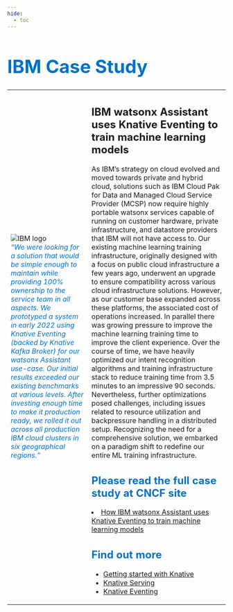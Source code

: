 ```yaml
---
hide:
  - toc
---
```

<h1 style="color:#0071c7;font-size: 3em;">IBM Case Study</h1>
<table style="border: 0;">
<tr style="background-color: var(--md-default-bg-color);">
<td style="border: 0;">
<div style="min-width: 20mm;">
      <img src="../../../images/case-studies/ibm.png" alt="IBM logo" draggable="false" />
</div>
<div>
<em style="color:#0071c7;font-size: 1em;">“We were looking for a solution that would be simple enough to maintain while providing 100% ownership to the service team in all aspects. We prototyped a system in early 2022 using Knative Eventing (backed by Knative Kafka Broker) for our watsonx Assistant use-case. Our initial results exceeded our existing benchmarks at various levels. After investing enough time to make it production ready, we rolled it out across all production IBM cloud clusters in six geographical regions.”
</em>
</div>
<div>
</div>

</td>

<td style="border: 0;">
<h2 style="font-weight: bold;">IBM watsonx Assistant uses Knative Eventing to train machine learning models</h2>

As IBM’s strategy on cloud evolved and moved towards private and hybrid cloud, solutions such as IBM Cloud Pak for Data and Managed Cloud Service Provider (MCSP) now require highly portable watsonx services capable of running on customer hardware, private infrastructure, and datastore providers that IBM will not have access to. Our existing machine learning training infrastructure, originally designed with a focus on public cloud infrastructure a few years ago, underwent an upgrade to ensure compatibility across various cloud infrastructure solutions. However, as our customer base expanded across these platforms, the associated cost of operations increased. In parallel there was growing pressure to improve the machine learning training time to improve the client experience. Over the course of time, we have heavily optimized our intent recognition algorithms and training infrastructure stack to reduce training time from 3.5 minutes to an impressive 90 seconds. Nevertheless, further optimizations posed challenges, including issues related to resource utilization and backpressure handling in a distributed setup. Recognizing the need for a comprehensive solution, we embarked on a paradigm shift to redefine our entire ML training infrastructure.

<h2 style="color:#0071c7;">Please read the full case study at CNCF site</h2>
<li><a href="https://www.cncf.io/case-studies/ibmwatsonxassistant/">How IBM watsonx Assistant uses Knative Eventing to train machine learning models</a></li>

<h2 style="color:#0071c7;">Find out more</h2>

<ul>
<li><a href="../../../getting-started/">Getting started with Knative</a></li>
<li><a href="../../../serving/">Knative Serving</a></li>
<li><a href="../../../eventing/">Knative Eventing</a></li>
</ul>
</td>
</tr>
</table>
